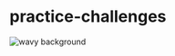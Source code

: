 # practice-challenges
![wavy background](https://github.com/Mirela2023/practice-challenges/assets/124186096/dca49090-f182-44b8-998d-f6663a16dace)
